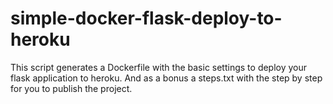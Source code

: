 # simple-docker-flask-deploy-to-heroku
 This script generates a Dockerfile with the basic settings to deploy your flask application to heroku. And as a bonus a steps.txt with the step by step for you to publish the project.
